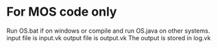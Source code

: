# For MOS code only
Run OS.bat if on windows or compile and run OS.java on other systems.
input file is input.vk
output file is output.vk
The output is stored in log.vk
